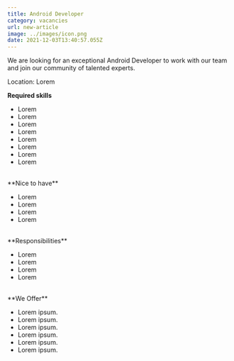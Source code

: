 ```yaml
---
title: Android Developer
category: vacancies
url: new-article
image: ../images/icon.png
date: 2021-12-03T13:40:57.055Z
---
```

We are looking for an exceptional Android Developer to work
with our team and join our community of talented experts.

Location: Lorem

**Required skills**

- Lorem
- Lorem
- Lorem
- Lorem
- Lorem
- Lorem
- Lorem
- Lorem
<br>
**Nice to have**

- Lorem
- Lorem
- Lorem
- Lorem 
<br>
**Responsibilities**

- Lorem
- Lorem
- Lorem
- Lorem
<br>
**We Offer**

- Lorem ipsum.
- Lorem ipsum.
- Lorem ipsum.
- Lorem ipsum.
- Lorem ipsum.
- Lorem ipsum.

